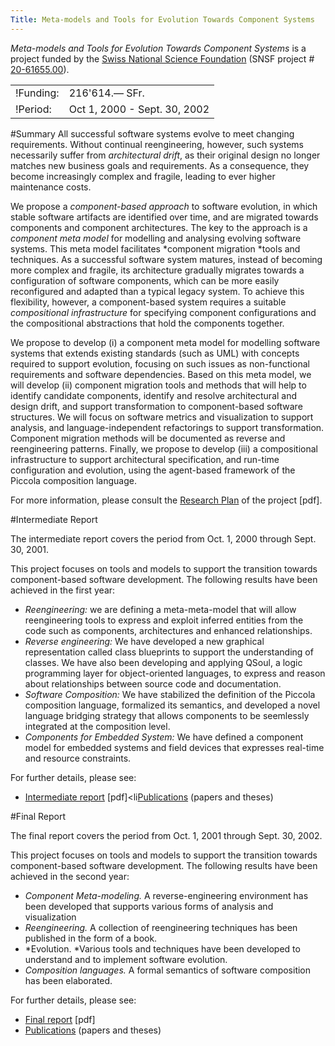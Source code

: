 ```yaml
---
Title: Meta-models and Tools for Evolution Towards Component Systems
---
```


*Meta-models and Tools for Evolution Towards Component Systems* is a project funded by the [Swiss National Science Foundation](http://www.snf.ch/) (SNSF project # [20-61655.00](http://p3.snf.ch/Project-61655)).

| | |
|---|---|
|!Funding:|216'614.&#8212; SFr.
|!Period:|Oct 1, 2000 - Sept. 30, 2002
 
#Summary
All successful software systems evolve to meet changing requirements. Without continual reengineering, however, such systems necessarily suffer from *architectural drift*, as their original design no longer matches new business goals and requirements. As a consequence, they become increasingly complex and fragile, leading to ever higher maintenance costs. 

We propose a *component-based approach* to software evolution, in which stable software artifacts are identified over time, and are migrated towards components and component architectures. The key to the approach is a *component meta model* for modelling and analysing evolving software systems. This meta model facilitates *component migration *tools and techniques. As a successful software system matures, instead of becoming more complex and fragile, its architecture gradually migrates towards a configuration of software components, which can be more easily reconfigured and adapted than a typical legacy system. To achieve this flexibility, however, a component-based system requires a suitable *compositional infrastructure* for specifying component configurations and the compositional abstractions that hold the components together. 

We propose to develop (i) a component meta model for modelling software systems that extends existing standards (such as UML) with concepts required to support evolution, focusing on such issues as non-functional requirements and software dependencies. Based on this meta model, we will develop (ii) component migration tools and methods that will help to identify candidate components, identify and resolve architectural and design drift, and support transformation to component-based software structures. We will focus on software metrics and visualization to support analysis, and language-independent refactorings to support transformation. Component migration methods will be documented as reverse and reengineering patterns. Finally, we propose to develop (iii) a compositional infrastructure to support architectural specification, and run-time configuration and evolution, using the agent-based framework of the Piccola composition language. 

For more information, please consult the [Research Plan](%assets_url%/download/projectreports/snf00-part2.pdf) of the project [pdf].
 
#Intermediate Report

The intermediate report covers the period from Oct. 1, 2000 through Sept. 30, 2001.

This project focuses on tools and models to support the transition towards component-based software development. The following results have been achieved in the first year:
 

- *Reengineering:* we are defining a meta-meta-model that will allow reengineering tools to express and exploit inferred entities from the code such as components, architectures and enhanced relationships.
- *Reverse engineering:* We have developed a new graphical representation called class blueprints to support the understanding of classes. We have also been developing and applying QSoul, a logic programming layer for object-oriented languages, to express and reason about relationships between source code and documentation.
- *Software Composition:* We have stabilized the definition of the Piccola composition language, formalized its semantics, and developed a novel language bridging strategy that allows components to be seemlessly integrated at the composition level.
- *Components for Embedded System:* We have defined a component model for embedded systems and field devices that expresses real-time and resource constraints.

For further details, please see:


- [Intermediate report](%assets_url%/download/projectreports/snf00-intermediate.pdf) [pdf]<li[Publications](%assets_url%/scgbib/?query=snf01&filter=Year) (papers and theses)

#Final Report

The final report covers the period from Oct. 1, 2001 through Sept. 30, 2002.

This project focuses on tools and models to support the transition towards component-based software development. The following results have been achieved in the second year:
 

- *Component Meta-modeling.* A reverse-engineering environment has been developed that supports various forms of analysis and visualization
- *Reengineering.* A collection of reengineering techniques has been published in the form of a book.
- *Evolution. *Various tools and techniques have been developed to understand and to implement software evolution.
- *Composition languages.* A formal semantics of software composition has been elaborated.

For further details, please see:
 

- [Final report](%assets_url%/download/projectreports/snf00-final.pdf) [pdf]
- [Publications](%assets_url%/scgbib/?query=snf02&filter=Year) (papers and theses)
